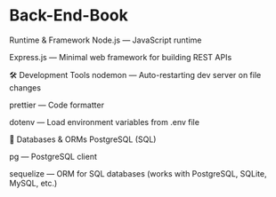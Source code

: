 # Back-End-Book

Runtime & Framework
Node.js — JavaScript runtime

Express.js — Minimal web framework for building REST APIs

🛠️ Development Tools
nodemon — Auto-restarting dev server on file changes

prettier — Code formatter

dotenv — Load environment variables from .env file


💾 Databases & ORMs
PostgreSQL (SQL)

pg — PostgreSQL client

sequelize — ORM for SQL databases (works with PostgreSQL, SQLite, MySQL, etc.)
